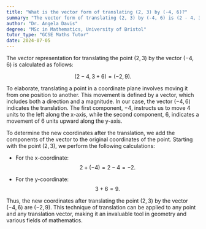 ```yaml
---
title: "What is the vector form of translating (2, 3) by (-4, 6)?"
summary: "The vector form of translating (2, 3) by (-4, 6) is (2 - 4, 3 + 6) = (-2, 9)."
author: "Dr. Angela Davis"
degree: "MSc in Mathematics, University of Bristol"
tutor_type: "GCSE Maths Tutor"
date: 2024-07-05
---
```


The vector representation for translating the point $(2, 3)$ by the vector $(-4, 6)$ is calculated as follows:

$$(2 - 4, 3 + 6) = (-2, 9).$$

To elaborate, translating a point in a coordinate plane involves moving it from one position to another. This movement is defined by a vector, which includes both a direction and a magnitude. In our case, the vector $(-4, 6)$ indicates the translation. The first component, $-4$, instructs us to move 4 units to the left along the x-axis, while the second component, $6$, indicates a movement of 6 units upward along the y-axis.

To determine the new coordinates after the translation, we add the components of the vector to the original coordinates of the point. Starting with the point $(2, 3)$, we perform the following calculations:

- For the x-coordinate: 
  $$2 + (-4) = 2 - 4 = -2.$$
  
- For the y-coordinate: 
  $$3 + 6 = 9.$$

Thus, the new coordinates after translating the point $(2, 3)$ by the vector $(-4, 6)$ are $(-2, 9)$. This technique of translation can be applied to any point and any translation vector, making it an invaluable tool in geometry and various fields of mathematics.
    